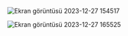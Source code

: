 ![Ekran görüntüsü 2023-12-27 154517](https://github.com/ErayKeles/HazelcastEray/assets/128937269/fcce688a-5a93-4809-9589-d917e7bbe235)



![Ekran görüntüsü 2023-12-27 165525](https://github.com/ErayKeles/HazelcastEray/assets/128937269/1a74dcdb-c812-42bc-85a9-0ee25be017dc)
